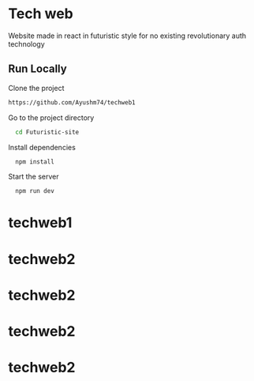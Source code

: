 # Tech web

Website made in react in futuristic style for no existing revolutionary auth technology

## Run Locally

Clone the project

```bash
https://github.com/Ayushm74/techweb1
```

Go to the project directory

```bash
  cd Futuristic-site
```

Install dependencies

```bash
  npm install
```

Start the server

```bash
  npm run dev
```

# techweb1
# techweb2
# techweb2
# techweb2
# techweb2
